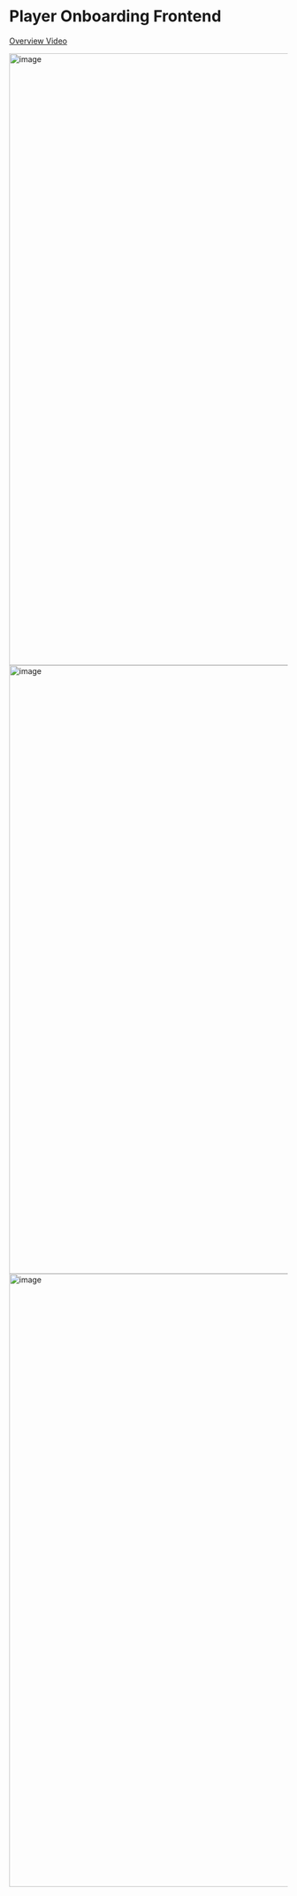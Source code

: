 # Player Onboarding Frontend

[Overview Video](https://drive.google.com/file/d/1kM8IeodBU4TMKoZrt4kHuFSqAzBcJmFO/view?usp=sharing)

<img width="1104" alt="image" src="https://user-images.githubusercontent.com/96885027/235135163-9c07d7d9-7dfd-4db6-92b8-a76a7a0b87e1.png">


<img width="1098" alt="image" src="https://user-images.githubusercontent.com/96885027/235134667-24c95a9f-779e-4ed3-a355-dc8e215a01d9.png">

<img width="1106" alt="image" src="https://user-images.githubusercontent.com/96885027/235134905-1b7e8c79-5f05-4cf0-a7df-4079293af2ba.png">
